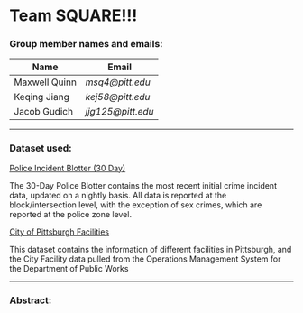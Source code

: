 # Team SQUARE!!!
### Group member names and emails:
  
  |Name           |Email           |
  |---------------|----------------|
  |Maxwell Quinn |  _msq4@pitt.edu_|
  |Keqing Jiang  |  _kej58@pitt.edu_|
  |Jacob Gudich  |  _jjg125@pitt.edu_|

---

### Dataset used:
    
   [Police Incident Blotter (30 Day)](https://data.wprdc.org/dataset/police-incident-blotter)
    
   The 30-Day Police Blotter contains the most recent initial crime incident data, updated on a nightly basis. All data is reported at the block/intersection level, with the exception of sex crimes, which are reported at the police zone level. 
   
   [City of Pittsburgh Facilities](https://data.wprdc.org/dataset/city-of-pittsburgh-facilities)
   
   This dataset contains the information of different facilities in Pittsburgh, and the City Facility data pulled from the Operations Management System for the Department of Public Works
   
---

### Abstract:
